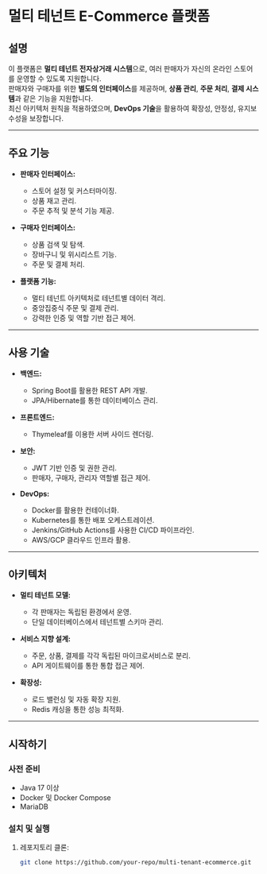 # 멀티 테넌트 E-Commerce 플랫폼

## **설명**
이 플랫폼은 **멀티 테넌트 전자상거래 시스템**으로, 여러 판매자가 자신의 온라인 스토어를 운영할 수 있도록 지원합니다.  
판매자와 구매자를 위한 **별도의 인터페이스**를 제공하며, **상품 관리**, **주문 처리**, **결제 시스템**과 같은 기능을 지원합니다.  
최신 아키텍처 원칙을 적용하였으며, **DevOps 기술**을 활용하여 확장성, 안정성, 유지보수성을 보장합니다.

---

## **주요 기능**
- **판매자 인터페이스:**
  - 스토어 설정 및 커스터마이징.
  - 상품 재고 관리.
  - 주문 추적 및 분석 기능 제공.

- **구매자 인터페이스:**
  - 상품 검색 및 탐색.
  - 장바구니 및 위시리스트 기능.
  - 주문 및 결제 처리.

- **플랫폼 기능:**
  - 멀티 테넌트 아키텍처로 테넌트별 데이터 격리.
  - 중앙집중식 주문 및 결제 관리.
  - 강력한 인증 및 역할 기반 접근 제어.

---

## **사용 기술**
- **백엔드:**
  - Spring Boot를 활용한 REST API 개발.
  - JPA/Hibernate를 통한 데이터베이스 관리.

- **프론트엔드:**
  - Thymeleaf를 이용한 서버 사이드 렌더링.

- **보안:**
  - JWT 기반 인증 및 권한 관리.
  - 판매자, 구매자, 관리자 역할별 접근 제어.

- **DevOps:**
  - Docker를 활용한 컨테이너화.
  - Kubernetes를 통한 배포 오케스트레이션.
  - Jenkins/GitHub Actions를 사용한 CI/CD 파이프라인.
  - AWS/GCP 클라우드 인프라 활용.

---

## **아키텍처**
- **멀티 테넌트 모델:**
  - 각 판매자는 독립된 환경에서 운영.
  - 단일 데이터베이스에서 테넌트별 스키마 관리.

- **서비스 지향 설계:**
  - 주문, 상품, 결제를 각각 독립된 마이크로서비스로 분리.
  - API 게이트웨이를 통한 통합 접근 제어.

- **확장성:**
  - 로드 밸런싱 및 자동 확장 지원.
  - Redis 캐싱을 통한 성능 최적화.

---

## **시작하기**
### 사전 준비
- Java 17 이상
- Docker 및 Docker Compose
- MariaDB

### 설치 및 실행
1. 레포지토리 클론:
   ```bash
   git clone https://github.com/your-repo/multi-tenant-ecommerce.git
